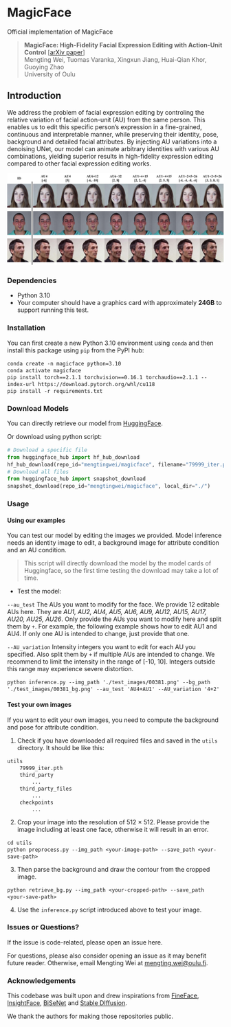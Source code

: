 # MagicFace
Official implementation of MagicFace

> **MagicFace: High-Fidelity Facial Expression Editing with Action-Unit Control** [[arXiv paper](http://arxiv.org/abs/2501.02260)]<br>
> Mengting Wei, Tuomas Varanka, Xingxun Jiang, Huai-Qian Khor, Guoying Zhao<br>
> University of Oulu


## Introduction
We address the problem of facial expression editing
by controling the relative variation of facial action-unit (AU) from
the same person. This enables us to edit this specific person’s expression in a fine-grained, continuous and interpretable manner,
while preserving their identity, pose, background and detailed
facial attributes. By injecting AU variations
into a denoising UNet, our model can animate arbitrary identities
with various AU combinations, yielding superior results in high-fidelity expression editing compared to other facial expression
editing works.


<p align="center"> 
<img src="./assets/demo.jpg">
</p>



### Dependencies

- Python 3.10
- Your computer should have a graphics card with approximately **24GB** to support running this test.

### Installation

You can first create a new Python 3.10 environment using `conda` and then install this package using `pip` from the PyPI hub:

```console
conda create -n magicface python=3.10
conda activate magicface
pip install torch==2.1.1 torchvision==0.16.1 torchaudio==2.1.1 --index-url https://download.pytorch.org/whl/cu118
pip install -r requirements.txt
```

### Download Models

You can directly retrieve our model from [HuggingFace](https://huggingface.co/mengtingwei/magicface/tree/main).


Or download using python script:

```python
# Download a specific file
from huggingface_hub import hf_hub_download
hf_hub_download(repo_id="mengtingwei/magicface", filename="79999_iter.pth", local_dir="./utils")
# Download all files 
from huggingface_hub import snapshot_download
snapshot_download(repo_id="mengtingwei/magicface", local_dir="./")
```


### Usage

#### Using our examples

You can test our model by editing the images we provided. Model inference needs an identity image
to edit, a background image for attribute condition and an AU condition. 

> This script will directly download the model by the model cards of Huggingface, so the first time testing the download may take a lot of time. 

* Test the model:

```--au_test``` The AUs you want to modify for the face. We provide 12 editable AUs here.
They are _AU1, AU2, AU4, AU5, AU6, AU9, AU12, AU15, AU17, AU20, AU25, AU26_. Only provide the AUs 
you want to modify here and split them by ``+``. For example, the following example shows how to 
edit AU1 and AU4. If only one AU is intended to change, just provide that one.

```--AU_variation```  Intensity integers you want to edit for each AU you specified. Also split them by ``+`` 
if multiple AUs are intended to change. We recommend to limit the intensity 
in the range of [-10, 10]. Integers outside this range may experience severe distortion.



```console
python inference.py --img_path './test_images/00381.png' --bg_path './test_images/00381_bg.png' --au_test 'AU4+AU1' --AU_variation '4+2'
```



#### Test your own images

If you want to edit your own images, you need to compute the 
background and pose for attribute condition.

1. Check if you have downloaded all required files and saved in the ``utils`` directory. It should be 
like this:

```
utils
    79999_iter.pth
    third_party
        ...
    third_party_files
        ...
    checkpoints
        ...
```

2. Crop your image into the resolution of 512 $\times$ 512. Please provide
the image including at least one face, otherwise it will result in an error.
```console
cd utils
python preprocess.py --img_path <your-image-path> --save_path <your-save-path>
```

3. Then parse the background and draw the contour from the cropped image.

```console
python retrieve_bg.py --img_path <your-cropped-path> --save_path <your-save-path>
```
4. Use the `inference.py` script introduced above to test your image.
### Issues or Questions?
If the issue is code-related, please open an issue here.

For questions, please also consider opening an issue as it may benefit future reader. 
Otherwise, email Mengting Wei at [mengting.wei@oulu.fi](mengting.wei@oulu.fi).

### Acknowledgements

This codebase was built upon and drew inspirations from [FineFace](https://github.com/tvaranka/fineface), [InsightFace](https://github.com/deepinsight/insightface),
[BiSeNet](https://github.com/zllrunning/face-parsing.PyTorch) and [Stable DIffusion](https://github.com/CompVis/stable-diffusion). 

We thank the authors for making those repositories public.

